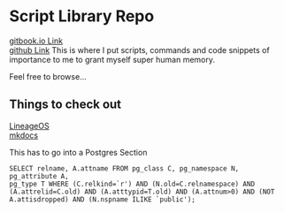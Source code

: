 # Script Library Repo
[gitbook.io Link](https://martinfeineis.gitbook.io/newlib/)  
[github Link](https://github.com/MartinFeineis/Library)
This is where I put scripts, commands and code snippets of importance to me to grant myself super human memory.

Feel free to browse...

## Things to check out
[LineageOS](https://www.howtogeek.com/348545/how-to-install-lineageos-on-android/)  
[mkdocs](https://www.mkdocs.org/)

This has to go into a Postgres Section
```
SELECT relname, A.attname FROM pg_class C, pg_namespace N, pg_attribute A, 
pg_type T WHERE (C.relkind=`r') AND (N.old=C.relnamespace) AND 
(A.attrelid=C.old) AND (A.atttypid=T.old) AND (A.attnum>0) AND (NOT A.attisdropped) AND (N.nspname ILIKE `public');
```
